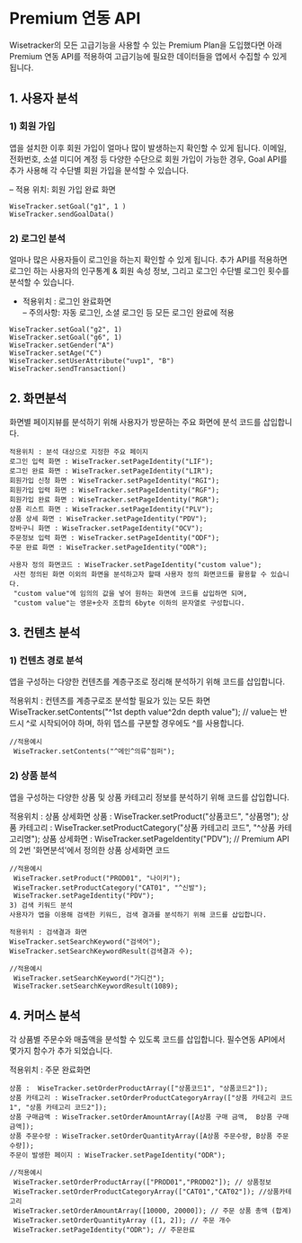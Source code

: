 # Premium 연동 API

Wisetracker의 모든 고급기능을 사용할 수 있는 Premium Plan을 도입했다면 아래 Premium 연동 API를 적용하여 고급기능에 필요한 데이터들을 앱에서 수집할 수 있게 됩니다.

## 1. 사용자 분석

### 1) 회원 가입

앱을 설치한 이후 회원 가입이 얼마나 많이 발생하는지 확인할 수 있게 됩니다. 이메일, 전화번호, 소셜 미디어 계정 등 다양한 수단으로 회원 가입이 가능한 경우, Goal API를 추가 사용해 각 수단별 회원 가입을 분석할 수 있습니다.

– 적용 위치: 회원 가입 완료 화면

```Android
WiseTracker.setGoal("g1", 1 )
WiseTracker.sendGoalData()
```

### 2) 로그인 분석	
얼마나 많은 사용자들이 로그인을 하는지 확인할 수 있게 됩니다. 추가 API를 적용하면 로그인 하는 사용자의 인구통계 & 회원 속성 정보, 그리고 로그인 수단별 로그인 횟수를 분석할 수 있습니다.	

- 적용위치 : 로그인 완료화면	
– 주의사항: 자동 로그인, 소셜 로그인 등 모든 로그인 완료에 적용

```Android	
WiseTracker.setGoal("g2", 1)
WiseTracker.setGoal("g6", 1)
WiseTracker.setGender("A")
WiseTracker.setAge("C")
WiseTracker.setUserAttribute("uvp1", "B")
WiseTracker.sendTransaction()
```	
 

## 2. 화면분석
화면별 페이지뷰를 분석하기 위해 사용자가 방문하는 주요 화면에 분석 코드를 삽입합니다.

```
적용위치 : 분석 대상으로 지정한 주요 페이지
로그인 입력 화면 : WiseTracker.setPageIdentity("LIF");
로그인 완료 화면 : WiseTracker.setPageIdentity("LIR");
회원가입 신청 화면 : WiseTracker.setPageIdentity("RGI");
회원가입 입력 화면 : WiseTracker.setPageIdentity("RGF");
회원가입 완료 화면 : WiseTracker.setPageIdentity("RGR");
상품 리스트 화면 : WiseTracker.setPageIdentity("PLV");
상품 상세 화면 : WiseTracker.setPageIdentity("PDV");
장바구니 화면 : WiseTracker.setPageIdentity("OCV");
주문정보 입력 화면 : WiseTracker.setPageIdentity("ODF");
주문 완료 화면 : WiseTracker.setPageIdentity("ODR");

사용자 정의 화면코드 : WiseTracker.setPageIdentity("custom value");
 사전 정의된 화면 이외의 화면을 분석하고자 할때 사용자 정의 화면코드를 활용할 수 있습니다.
 "custom value"에 임의의 값을 넣어 원하는 화면에 코드를 삽입하면 되며,
 "custom value"는 영문+숫자 조합의 6byte 이하의 문자열로 구성합니다.
 ```

## 3. 컨텐츠 분석

### 1) 컨텐츠 경로 분석
앱을 구성하는 다양한 컨텐츠를 계층구조로 정리해 분석하기 위해 코드를 삽입합니다.

적용위치 : 컨텐츠를 계층구로조 분석할 필요가 있는 모든 화면
WiseTracker.setContents("^1st depth value^2dn depth value"); // value는 반드시 ^로 시작되어야 하며, 하위 뎁스를 구분할 경우에도 ^를 사용합니다.

```
//적용예시
 WiseTracker.setContents("^메인^의류^점퍼");
```

### 2) 상품 분석
앱을 구성하는 다양한 상품 및 상품 카테고리 정보를 분석하기 위해 코드를 삽입합니다.

적용위치 : 상품 상세화면
상품 :  WiseTracker.setProduct("상품코드", "상품명");
상품 카테고리 : WiseTracker.setProductCategory("상품 카테고리 코드", "^상품 카테고리명");
상품 상세화면 : WiseTracker.setPageIdentity("PDV"); // Premium API의 2번 '화면분석'에서 정의한 상품 상세화면 코드

```
//적용예시
 WiseTracker.setProduct("PROD01", "나이키");
 WiseTracker.setProductCategory("CAT01", "^신발");
 WiseTracker.setPageIdentity("PDV");
3) 검색 키워드 분석
사용자가 앱을 이용해 검색한 키워드, 검색 결과를 분석하기 위해 코드를 삽입합니다.

적용위치 : 검색결과 화면
WiseTracker.setSearchKeyword("검색어");
WiseTracker.setSearchKeywordResult(검색결과 수);

//적용예시
 WiseTracker.setSearchKeyword("가디건");
 WiseTracker.setSearchKeywordResult(1089);
```

## 4. 커머스 분석
각 상품별 주문수와 매출액을 분석할 수 있도록 코드를 삽입합니다. 필수연동 API에서 몇가지 함수가 추가 되었습니다.

적용위치 : 주문 완료화면

```
상품 :  WiseTracker.setOrderProductArray(["상품코드1", "상품코드2"]);
상품 카테고리 : WiseTracker.setOrderProductCategoryArray(["상품 카테고리 코드1", "상품 카테고리 코드2"]);
상품 구매금액 : WiseTracker.setOrderAmountArray([A상품 구매 금액,  B상품 구매 금액]);
상품 주문수량 : WiseTracker.setOrderQuantityArray([A상품 주문수량, B상품 주문수량]);
주문이 발생한 페이지 : WiseTracker.setPageIdentity("ODR");

//적용예시
 WiseTracker.setOrderProductArray(["PROD01","PROD02"]); // 상품정보
 WiseTracker.setOrderProductCategoryArray(["CAT01","CAT02"]); //상품카테고리
 WiseTracker.setOrderAmountArray([10000, 20000]); // 주문 상품 총액 (합계)
 WiseTracker.setOrderQuantityArray ([1, 2]); // 주문 개수
 WiseTracker.setPageIdentity("ODR"); // 주문완료
```

 

